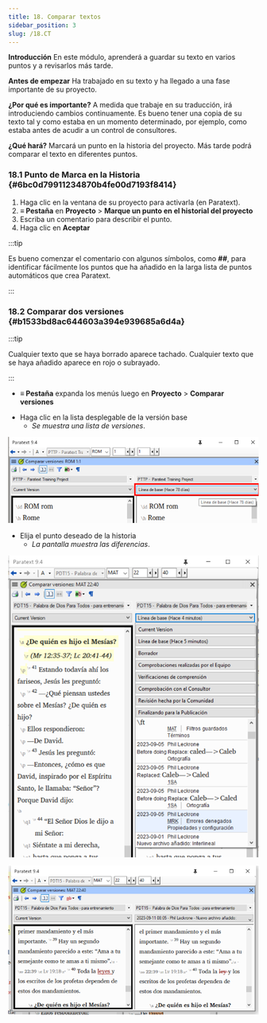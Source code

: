 ```yaml
---
title: 18. Comparar textos
sidebar_position: 3
slug: /18.CT
---
```


**Introducción** En este módulo, aprenderá a guardar su texto en varios puntos y a revisarlos más tarde.

**Antes de empezar** Ha trabajado en su texto y ha llegado a una fase importante de su proyecto.

**¿Por qué es importante?** A medida que trabaje en su traducción, irá introduciendo cambios continuamente. Es bueno tener una copia de su texto tal y como estaba en un momento determinado, por ejemplo, como estaba antes de acudir a un control de consultores.

**¿Qué hará?** Marcará un punto en la historia del proyecto. Más tarde podrá comparar el texto en diferentes puntos.

### 18.1 Punto de Marca en la Historia {#6bc0d79911234870b4fe00d7193f8414}

1. Haga clic en la ventana de su proyecto para activarla (en Paratext).
2. **≡ Pestaña** en **Proyecto** &gt; **Marque un punto en el historial del proyecto**
3. Escriba un comentario para describir el punto.
4. Haga clic en **Aceptar**

:::tip

Es bueno comenzar el comentario con algunos símbolos, como **##**, para identificar fácilmente los puntos que ha añadido en la larga lista de puntos automáticos que crea Paratext.

:::

### 18.2 Comparar dos versiones {#b1533bd8ac644603a394e939685a6d4a}

:::tip

Cualquier texto que se haya borrado aparece tachado. Cualquier texto que se haya añadido aparece en rojo o subrayado.

:::

- **≡ Pestaña** expanda los menús luego en **Proyecto** &gt; **Comparar versiones**

<div class='notion-row'>
<div class='notion-column' style={{width: 'calc((100% - (min(32px, 4vw) * 1)) * 0.5)'}}>

- Haga clic en la lista desplegable de la versión base
    - _Se muestra una lista de versiones_.

</div><div className='notion-spacer'></div>

<div class='notion-column' style={{width: 'calc((100% - (min(32px, 4vw) * 1)) * 0.5)'}}>

![](./9214547.png)

</div><div className='notion-spacer'></div>
</div>

<div class='notion-row'>
<div class='notion-column' style={{width: 'calc((100% - (min(32px, 4vw) * 1)) * 0.5000000000000001)'}}>

- Elija el punto deseado de la historia
    - _La pantalla muestra las diferencias_.

</div><div className='notion-spacer'></div>

<div class='notion-column' style={{width: 'calc((100% - (min(32px, 4vw) * 1)) * 0.5)'}}>

![](./1950342118.png)

![](./621740961.png)

</div><div className='notion-spacer'></div>
</div>

